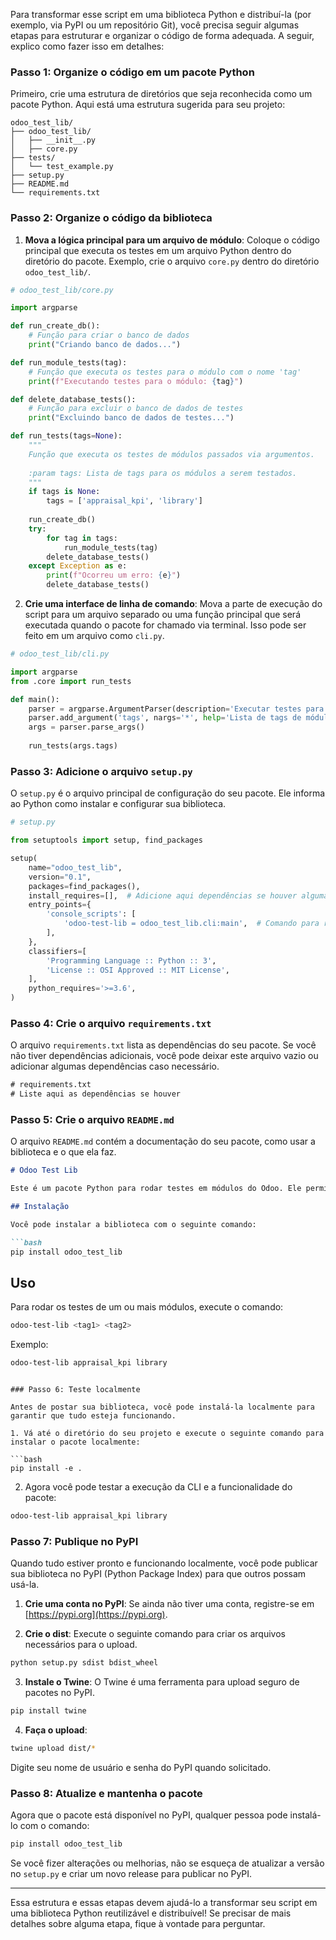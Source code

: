 Para transformar esse script em uma biblioteca Python e distribuí-la (por exemplo, via PyPI ou um repositório Git), você precisa seguir algumas etapas para estruturar e organizar o código de forma adequada. A seguir, explico como fazer isso em detalhes:

### Passo 1: Organize o código em um pacote Python
Primeiro, crie uma estrutura de diretórios que seja reconhecida como um pacote Python. Aqui está uma estrutura sugerida para seu projeto:

```
odoo_test_lib/
├── odoo_test_lib/
│   ├── __init__.py
│   ├── core.py
├── tests/
│   └── test_example.py
├── setup.py
├── README.md
└── requirements.txt
```

### Passo 2: Organize o código da biblioteca

1. **Mova a lógica principal para um arquivo de módulo**: Coloque o código principal que executa os testes em um arquivo Python dentro do diretório do pacote. Exemplo, crie o arquivo `core.py` dentro do diretório `odoo_test_lib/`.

```python
# odoo_test_lib/core.py

import argparse

def run_create_db():
    # Função para criar o banco de dados
    print("Criando banco de dados...")

def run_module_tests(tag):
    # Função que executa os testes para o módulo com o nome 'tag'
    print(f"Executando testes para o módulo: {tag}")

def delete_database_tests():
    # Função para excluir o banco de dados de testes
    print("Excluindo banco de dados de testes...")

def run_tests(tags=None):
    """
    Função que executa os testes de módulos passados via argumentos.
    
    :param tags: Lista de tags para os módulos a serem testados.
    """
    if tags is None:
        tags = ['appraisal_kpi', 'library']
    
    run_create_db()
    try:
        for tag in tags:
            run_module_tests(tag)
        delete_database_tests()
    except Exception as e:
        print(f"Ocorreu um erro: {e}")
        delete_database_tests()
```

2. **Crie uma interface de linha de comando**: Mova a parte de execução do script para um arquivo separado ou uma função principal que será executada quando o pacote for chamado via terminal. Isso pode ser feito em um arquivo como `cli.py`.

```python
# odoo_test_lib/cli.py

import argparse
from .core import run_tests

def main():
    parser = argparse.ArgumentParser(description='Executar testes para os módulos especificados.')
    parser.add_argument('tags', nargs='*', help='Lista de tags de módulos a serem testados', default=['appraisal_kpi', 'library'])
    args = parser.parse_args()
    
    run_tests(args.tags)
```

### Passo 3: Adicione o arquivo `setup.py`

O `setup.py` é o arquivo principal de configuração do seu pacote. Ele informa ao Python como instalar e configurar sua biblioteca.

```python
# setup.py

from setuptools import setup, find_packages

setup(
    name="odoo_test_lib",
    version="0.1",
    packages=find_packages(),
    install_requires=[],  # Adicione aqui dependências se houver alguma
    entry_points={
        'console_scripts': [
            'odoo-test-lib = odoo_test_lib.cli:main',  # Comando para rodar via CLI
        ],
    },
    classifiers=[
        'Programming Language :: Python :: 3',
        'License :: OSI Approved :: MIT License',
    ],
    python_requires='>=3.6',
)
```

### Passo 4: Crie o arquivo `requirements.txt`

O arquivo `requirements.txt` lista as dependências do seu pacote. Se você não tiver dependências adicionais, você pode deixar este arquivo vazio ou adicionar algumas dependências caso necessário.

```txt
# requirements.txt
# Liste aqui as dependências se houver
```

### Passo 5: Crie o arquivo `README.md`

O arquivo `README.md` contém a documentação do seu pacote, como usar a biblioteca e o que ela faz.

```md
# Odoo Test Lib

Este é um pacote Python para rodar testes em módulos do Odoo. Ele permite executar testes para módulos específicos e configurar o banco de dados para testes.

## Instalação

Você pode instalar a biblioteca com o seguinte comando:

```bash
pip install odoo_test_lib
```

## Uso

Para rodar os testes de um ou mais módulos, execute o comando:

```bash
odoo-test-lib <tag1> <tag2>
```

Exemplo:

```bash
odoo-test-lib appraisal_kpi library
```
```

### Passo 6: Teste localmente

Antes de postar sua biblioteca, você pode instalá-la localmente para garantir que tudo esteja funcionando.

1. Vá até o diretório do seu projeto e execute o seguinte comando para instalar o pacote localmente:

```bash
pip install -e .
```

2. Agora você pode testar a execução da CLI e a funcionalidade do pacote:

```bash
odoo-test-lib appraisal_kpi library
```

### Passo 7: Publique no PyPI

Quando tudo estiver pronto e funcionando localmente, você pode publicar sua biblioteca no PyPI (Python Package Index) para que outros possam usá-la.

1. **Crie uma conta no PyPI**: Se ainda não tiver uma conta, registre-se em [https://pypi.org](https://pypi.org).

2. **Crie o dist**: Execute o seguinte comando para criar os arquivos necessários para o upload.

```bash
python setup.py sdist bdist_wheel
```

3. **Instale o Twine**: O Twine é uma ferramenta para upload seguro de pacotes no PyPI.

```bash
pip install twine
```

4. **Faça o upload**:

```bash
twine upload dist/*
```

Digite seu nome de usuário e senha do PyPI quando solicitado.

### Passo 8: Atualize e mantenha o pacote

Agora que o pacote está disponível no PyPI, qualquer pessoa pode instalá-lo com o comando:

```bash
pip install odoo_test_lib
```

Se você fizer alterações ou melhorias, não se esqueça de atualizar a versão no `setup.py` e criar um novo release para publicar no PyPI.

---

Essa estrutura e essas etapas devem ajudá-lo a transformar seu script em uma biblioteca Python reutilizável e distribuível! Se precisar de mais detalhes sobre alguma etapa, fique à vontade para perguntar.